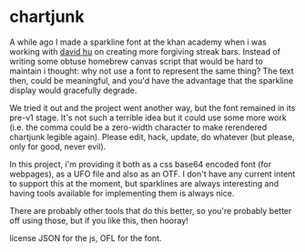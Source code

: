 # chartjunk

A while ago I made a sparkline font at the khan academy when i was working with [david hu](http://david-hu.com/) on creating more forgiving streak bars. Instead of writing some obtuse homebrew canvas script that would be hard to maintain i thought: why not use a font to represent the same thing? The text then, could be meaningful, and you'd have the advantage that the sparkline display would gracefully degrade.

We tried it out and the project went another way, but the font remained in its pre-v1 stage. It's not such a terrible idea but it could use some more work (i.e. the comma could be a zero-width character to make rerendered chartjunk legible again). Please edit, hack, update, do whatever (but please, only for good, never evil).

In this project, i'm providing it both as a css base64 encoded font (for webpages), as a UFO file and also as an OTF. I don't have any current intent to support this at the moment, but sparklines are always interesting and having tools available for implementing them is always nice. 

There are probably other tools that do this better, so you're probably better off using those, but if you like this, then hooray!

license JSON for the js, OFL for the font.